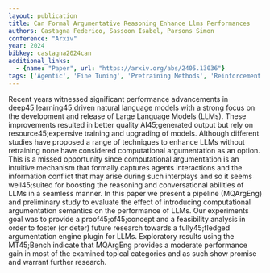 ```yaml
---
layout: publication
title: Can Formal Argumentative Reasoning Enhance Llms Performances
authors: Castagna Federico, Sassoon Isabel, Parsons Simon
conference: "Arxiv"
year: 2024
bibkey: castagna2024can
additional_links:
  - {name: "Paper", url: "https://arxiv.org/abs/2405.13036"}
tags: ['Agentic', 'Fine Tuning', 'Pretraining Methods', 'Reinforcement Learning', 'Tools', 'Training Techniques']
---
```

Recent years witnessed significant performance advancements in deep45;learning45;driven natural language models with a strong focus on the development and release of Large Language Models (LLMs). These improvements resulted in better quality AI45;generated output but rely on resource45;expensive training and upgrading of models. Although different studies have proposed a range of techniques to enhance LLMs without retraining none have considered computational argumentation as an option. This is a missed opportunity since computational argumentation is an intuitive mechanism that formally captures agents interactions and the information conflict that may arise during such interplays and so it seems well45;suited for boosting the reasoning and conversational abilities of LLMs in a seamless manner. In this paper we present a pipeline (MQArgEng) and preliminary study to evaluate the effect of introducing computational argumentation semantics on the performance of LLMs. Our experiments goal was to provide a proof45;of45;concept and a feasibility analysis in order to foster (or deter) future research towards a fully45;fledged argumentation engine plugin for LLMs. Exploratory results using the MT45;Bench indicate that MQArgEng provides a moderate performance gain in most of the examined topical categories and as such show promise and warrant further research.
